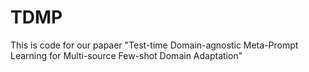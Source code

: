 # TDMP
This is code for our papaer "Test-time Domain-agnostic Meta-Prompt Learning for Multi-source Few-shot Domain Adaptation"
